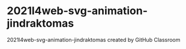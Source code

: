 # 2021l4web-svg-animation-jindraktomas
2021l4web-svg-animation-jindraktomas created by GitHub Classroom
